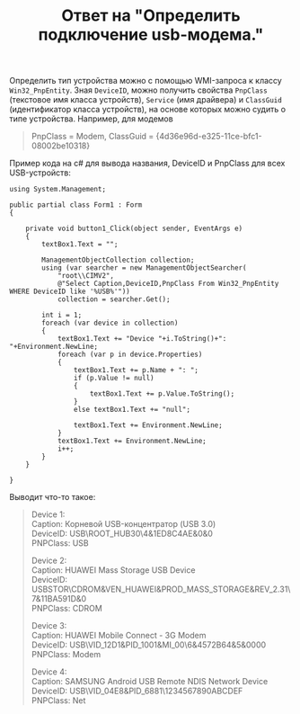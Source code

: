 ﻿---
title: "Ответ на \"Определить подключение usb-модема.\""
se.owner.user_id: 240512
se.owner.display_name: "MSDN.WhiteKnight"
se.owner.link: "https://ru.stackoverflow.com/users/240512/msdn-whiteknight"
se.answer_id: 734397
se.question_id: 318423
se.post_type: answer
se.is_accepted: False
---
<p>Определить тип устройства можно с помощью WMI-запроса к классу <code>Win32_PnpEntity</code>. Зная <code>DeviceID</code>, можно получить свойства <code>PnpClass</code> (текстовое имя класса устройств), <code>Service</code> (имя драйвера) и <code>ClassGuid</code> (идентификатор класса устройств), на основе которых можно судить о типе устройства. Например, для модемов </p>

<blockquote>
  <p>PnpClass = Modem, ClassGuid = {4d36e96d-e325-11ce-bfc1-08002be10318}</p>
</blockquote>

<p>Пример кода на c# для вывода названия, DeviceID и PnpClass для всех USB-устройств:</p>

<pre><code>using System.Management;

public partial class Form1 : Form
{

    private void button1_Click(object sender, EventArgs e)
    {
        textBox1.Text = "";

        ManagementObjectCollection collection;
        using (var searcher = new ManagementObjectSearcher(
            "root\\CIMV2",
            @"Select Caption,DeviceID,PnpClass From Win32_PnpEntity WHERE DeviceID like '%USB%'"))
            collection = searcher.Get();

        int i = 1;
        foreach (var device in collection)
        {
            textBox1.Text += "Device "+i.ToString()+": "+Environment.NewLine;
            foreach (var p in device.Properties)
            {
                textBox1.Text += p.Name + ": ";
                if (p.Value != null)
                {
                    textBox1.Text += p.Value.ToString();
                }
                else textBox1.Text += "null";

                textBox1.Text += Environment.NewLine;
            }
            textBox1.Text += Environment.NewLine;
            i++;
        }            
    }

}
</code></pre>

<p>Выводит что-то такое:</p>

<blockquote>
  <p>Device 1:<br>
  Caption: Корневой USB-концентратор (USB 3.0)<br>
  DeviceID: USB\ROOT_HUB30\4&amp;1ED8C4AE&amp;0&amp;0<br>
  PNPClass: USB  </p>
  
  <p>Device 2:<br>
  Caption: HUAWEI Mass Storage USB Device<br>
  DeviceID: USBSTOR\CDROM&amp;VEN_HUAWEI&amp;PROD_MASS_STORAGE&amp;REV_2.31\7&amp;11BA591D&amp;0<br>
  PNPClass: CDROM  </p>
  
  <p>Device 3:<br>
  Caption: HUAWEI Mobile Connect - 3G Modem<br>
  DeviceID: USB\VID_12D1&amp;PID_1001&amp;MI_00\6&amp;4572B64&amp;5&amp;0000<br>
  PNPClass: Modem  </p>
  
  <p>Device 4:<br>
  Caption: SAMSUNG Android USB Remote NDIS Network Device<br>
  DeviceID: USB\VID_04E8&amp;PID_6881\1234567890ABCDEF<br>
  PNPClass: Net  </p>
</blockquote>
